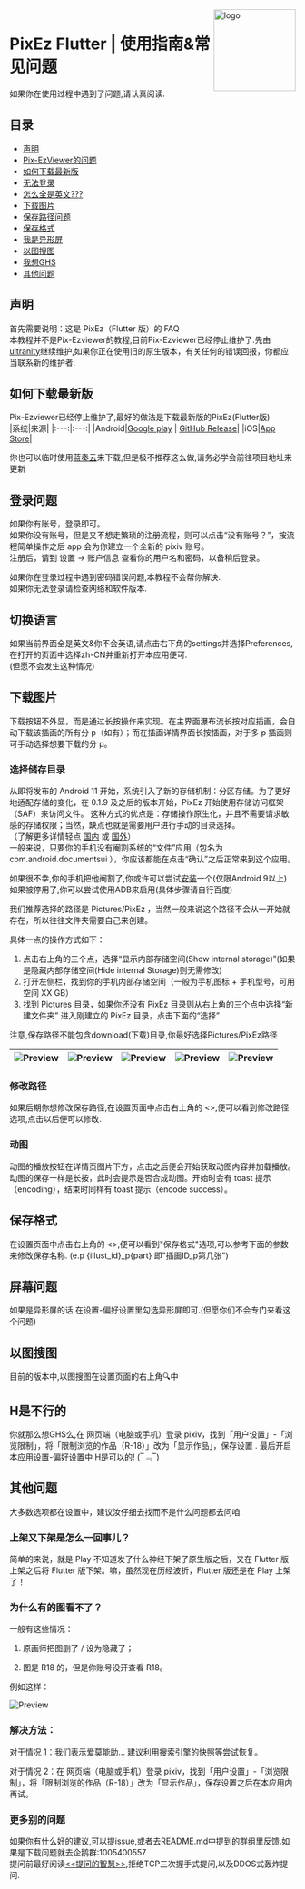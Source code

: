<img src="https://raw.githubusercontent.com/Romani-Archman/pixez-flutter/master/android/app/src/main/res/mipmap-xxhdpi/ic_launcher_round.png" alt="logo" width="144" height="144" align="right">

# PixEz Flutter | 使用指南&常见问题 
如果你在使用过程中遇到了问题,请认真阅读.

## 目录
  * [声明](#声明)
  * [Pix-EzViewer的问题](#如何下载最新版)
  * [如何下载最新版](#如何下载最新版)
  * [无法登录](#登录问题)
  * [怎么全是英文???](#切换语言)
  * [下载图片](#下载图片)
  * [保存路径问题](#下载图片)
  * [保存格式](#保存格式)
  * [我是异形屏](#屏幕问题)
  * [以图搜图](#以图搜图)
  * [我想GHS](#H是不行的)
  * [其他问题](#其他问题)

## 声明
首先需要说明：这是 PixEz（Flutter 版）的 FAQ  
本教程并不是Pix-Ezviewer的教程,目前Pix-Ezviewer已经停止维护了.先由[ultranity](https://github.com/ultranity)继续维护,如果你正在使用旧的原生版本，有关任何的错误回报，你都应当联系新的维护者.

## 如何下载最新版
Pix-Ezviewer已经停止维护了,最好的做法是下载最新版的PixEz(Flutter版)  
|系统|来源|
|:---:|:---:|
|Android|[Google play](https://play.google.com/store/apps/details?id=com.perol.play.pixez) \| [GitHub Release](https://github.com/Notsfsssf/pixez-flutter/releases)|
|iOS|[App Store](https://apps.apple.com/cn/app/pixez/id1494435126)|

你也可以临时使用[蓝奏云](https://wwa.lanzous.com/b0ded45id)来下载,但是极不推荐这么做,请务必学会前往项目地址来更新

## 登录问题
如果你有账号，登录即可。  
如果你没有账号，但是又不想走繁琐的注册流程，则可以点击“没有账号？”，按流程简单操作之后 app 会为你建立一个全新的 pixiv 账号。  
注册后，请到 设置 -> 账户信息 查看你的用户名和密码，以备稍后登录。

如果你在登录过程中遇到密码错误问题,本教程不会帮你解决.  
如果你无法登录请检查网络和软件版本.

## 切换语言
如果当前界面全是英文&你不会英语,请点击右下角的settings并选择Preferences,在打开的页面中选择zh-CN并重新打开本应用便可.  
(但愿不会发生这种情况)

## 下载图片
下载按钮不外显，而是通过长按操作来实现。在主界面瀑布流长按对应插画，会自动下载该插画的所有分 p（如有）；而在插画详情界面长按插画，对于多 p 插画则可手动选择想要下载的分 p。
### 选择储存目录
从即将发布的 Android 11 开始，系统引入了新的存储机制：分区存储。为了更好地适配存储的变化，在 0.1.9 及之后的版本开始，PixEz 开始使用存储访问框架（SAF）来访问文件。
这种方式的优点是：存储操作原生化，并且不需要请求敏感的存储权限；当然，缺点也就是需要用户进行手动的目录选择。  
（了解更多详情轻点 [国内](https://developer.android.com/training/data-storage/shared/documents-files) 或 [国外](https://developer.android.com/training/data-storage/shared/documents-files)）  
一般来说，只要你的手机没有阉割系统的“文件”应用（包名为 com.android.documentsui ），你应该都能在点击“确认”之后正常来到这个应用。

如果很不幸,你的手机把他阉割了,你或许可以尝试[安装](https://cdn.jsdelivr.net/gh/Romani-Archman/mycdn@master/img/DocumentsUI.apk)一个(仅限Android 9以上)  
如果被停用了,你可以尝试使用ADB来启用(具体步骤请自行百度)  

我们推荐选择的路径是 Pictures/PixEz ，当然一般来说这个路径不会从一开始就存在，所以往往文件夹需要自己来创建。

具体一点的操作方式如下：

1. 点击右上角的三个点，选择“显示内部存储空间(Show internal storage)”(如果是隐藏内部存储空间(Hide internal Storage)则无需修改)
2. 打开左侧栏，找到你的手机内部存储空间（一般为手机图标 + 手机型号，可用空间 XX GB）
3. 找到 Pictures 目录，如果你还没有 PixEz 目录则从右上角的三个点中选择“新建文件夹”
进入刚建立的 PixEz 目录，点击下面的“选择”

注意,保存路径不能包含download(下载)目录,你最好选择Pictures/PixEz路径

|![Preview](https://cdn.jsdelivr.net/gh/Romani-Archman/mycdn@1.3/img/1.jpg) | ![Preview](https://cdn.jsdelivr.net/gh/Romani-Archman/mycdn@1.3/img/2.jpg) | ![Preview](https://cdn.jsdelivr.net/gh/Romani-Archman/mycdn@1.3/img/3.jpg) | ![Preview](https://cdn.jsdelivr.net/gh/Romani-Archman/mycdn@1.3/img/4.jpg) | ![Preview](https://cdn.jsdelivr.net/gh/Romani-Archman/mycdn@1.3/img/5.jpg) |
|:---:|:---:|:---:|:---:|:---:|

### 修改路径
如果后期你想修改保存路径,在设置页面中点击右上角的 <>,便可以看到修改路径选项,点击以后便可以修改.
### 动图
动图的播放按钮在详情页图片下方，点击之后便会开始获取动图内容并加载播放。动图的保存一样是长按，此时会提示是否合成动图。开始时会有 toast 提示（encoding），结束时同样有 toast 提示（encode success）。

## 保存格式
在设置页面中点击右上角的 <>,便可以看到"保存格式"选项,可以参考下面的参数来修改保存名称.
(e.p {illust_id}_p{part} 即"插画ID\_p第几张")

## 屏幕问题
如果是异形屏的话,在设置-偏好设置里勾选异形屏即可.(但愿你们不会专门来看这个问题)

## 以图搜图
目前的版本中,以图搜图在设置页面的右上角🔍中

## H是不行的
你就那么想GHS么,在 网页端（电脑或手机）登录 pixiv，找到「用户设置」-「浏览限制」，将「限制浏览的作品（R-18）」改为「显示作品」，保存设置 . 最后开启本应用设置-偏好设置中 H是可以的! (‾﹃‾)

## 其他问题
大多数选项都在设置中，建议汝仔细去找而不是什么问题都去问咱.
### 上架又下架是怎么一回事儿？
简单的来说，就是 Play 不知道发了什么神经下架了原生版之后，又在 Flutter 版上架之后将 Flutter 版下架。嘛，虽然现在历经波折，Flutter 版还是在 Play 上架了！
### 为什么有的图看不了？

一般有这些情况：

1. 原画师把图删了 / 设为隐藏了；

2. 图是 R18 的，但是你账号没开查看 R18。

例如这样：

![Preview](https://github.com/Notsfsssf/pixez-flutter/raw/master/.github/Not-Unlocked.jpg)

### 解决方法：
对于情况 1：我们表示爱莫能助… 建议利用搜索引擎的快照等尝试恢复。

对于情况 2：在 网页端（电脑或手机）登录 pixiv，找到「用户设置」-「浏览限制」，将「限制浏览的作品（R-18）」改为「显示作品」，保存设置之后在本应用内再试。

### 更多别的问题
如果你有什么好的建议,可以提issue,或者去[README.md](https://github.com/Notsfsssf/pixez-flutter)中提到的群组里反馈.如果是下载问题就去企鹅群:1005400557  
提问前最好阅读[<<提问的智慧>>](http://archman.fun/2020/09/24/%E6%8F%90%E9%97%AE%E7%9A%84%E6%99%BA%E6%85%A7/),拒绝TCP三次握手式提问,以及DDOS式轰炸提问.
